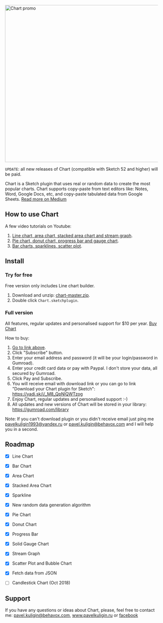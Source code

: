 <img width="888" height="517" src="https://raw.githubusercontent.com/pavelkuligin/chart/master/images/chart-2x.png" title="Chart promo">

`UPDATE`: all new releases of Chart (compatible with Sketch 52 and higher) will be paid.

Chart is a Sketch plugin that uses real or random data to create the most popular charts. Chart supports copy-paste from text editors like: Notes, Word, Google Docs, etc, and copy-paste tabulated data from Google Sheets. [Read more on Medium](https://medium.com/@pavelkuligin/chart-the-most-powerful-data-visualization-plugin-for-sketch-6849155e09ab)


## How to use Chart

A few video tutorials on Youtube:
1. [Line chart, area chart, stacked area chart and stream graph](https://youtu.be/CvwgN6-Ajpg).
2. [Pie chart, donut chart, progress bar and gauge chart](https://youtu.be/12bcYMmtDbU).
3. [Bar charts, sparklines, scatter plot](https://youtu.be/zTvFl86aoXk).


## Install

### Try for free

Free version only includes Line chart builder.
1. Download and unzip: [chart-master.zip](https://github.com/pavelkuligin/chart/archive/master.zip).
2. Double click `Chart.sketchplugin`.

### Full version

All features, regular updates and personalised support for $10 per year.
[Buy Chart](https://gumroad.com/l/sjPyY)

How to buy:
1. [Go to link above](https://gumroad.com/l/sjPyY).
2. Click "Subscribe" button.
3. Enter your email address and password (it will be your login/password in Gumroad).
4. Enter your credit card data or pay with Paypal. I don't store your data, all secured by Gumroad.
5. Click Pay and Subscribe.
6. You will receive email with download link or you can go to link "Download your Chart plugin for Sketch": https://yadi.sk/i/_M8_QpNlQWTzog
7. Enjoy Chart, regular updates and personalised support :-)
8. All updates and new versions of Chart will be stored in your library: https://gumroad.com/library

Note: If you can't download plugin or you didn't receive email just ping me pavelkuligin1993@yandex.ru or pavel.kuligin@behavox.com 
and I will help you in a second.



## Roadmap

- [x] Line Chart
- [x] Bar Chart
- [x] Area Chart
- [x] Stacked Area Chart
- [x] Sparkline
- [x] New random data generation algorithm
- [x] Pie Chart
- [x] Donut Chart
- [x] Progress Bar
- [x] Solid Gauge Chart
- [x] Stream Graph
- [x] Scatter Plot and Bubble Chart
- [x] Fetch data from JSON
- [ ] Candlestick Chart (Oct 2018)


## Support

If you have any questions or ideas about Chart, please, feel free to contact me:
pavel.kuligin@behavox.com, www.pavelkuligin.ru or [facebook](https://www.facebook.com/kuligin.pavel)
